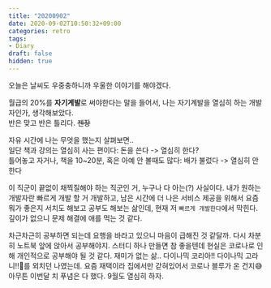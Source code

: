 ```yaml
---
title: "20200902"
date: 2020-09-02T10:50:32+09:00
categories: retro
tags:
- Diary
draft: false
hidden: true
---
```


오늘은 날씨도 우중충하니까 우울한 이야기를 해야겠다.

월급의 20%를 **자기계발**로 써야한다는 말을 들어서, 
나는 자기계발을 열심히 하는 개발자인가, 생각해보았다. \
반은 맞고 반은 틀리다. ~~젠장~~ 

자유 시간에 나는 무엇을 했는지 살펴보면.. \
일단 책과 강의는 열심히 사는 편이다: 돈을 쓴다 -> 열심히 한다? \
틀어놓고 자거나, 책을 10~20분, 혹은 아예 안 볼때도 많다: 배가 불렀다 -> 열심히 안한다

이 직군이 끝없이 채찍질해야 하는 직군인 거, 누구나 다 아는(?) 사실이다.
내가 원하는 개발자란 빠르게 개발 할 거 개발하고, 남은 시간에 더 나은 서비스 제공을 위해서
요즘 뭐가 좋은지 서치도 해보고 공부도 해보는 삶인데, 현재 저 `빠르게 개발한다`에서 막힌다.
깊이가 없으니 문제 해결에 애를 먹는 것 같다.

차근차근히 공부하면 되는데 요행을 바라고 있으니 마음이 급해진 것 같달까.
다시 차분히 노트북 앞에 앉아서 공부해야지. 
스터디 하나 만들면 참 좋을텐데 현실은 코로나로 인해 개인적으로 공부해야 될 것 같다.
재미가 없는 삶.. 다이나믹 코리아!! 다이나믹 고라니!!🍺를 외치던 나였는데. 
요즘 재택이라 집에서만 갇혀있어서 코로나 블루가 온 건지😅 아무튼 이번달 치 푸념은 다 했다.
9월도 열심히 하자.
